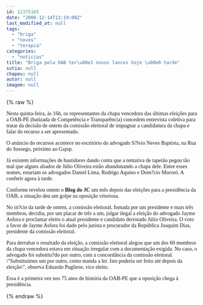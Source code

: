 ```yaml
---
id: 12375165
date: "2006-12-14T13:19:00Z"
last_modified_at: null
tags:
  - "briga"
  - "novos"
  - "terapia"
categories:
  - "noticias"
title: "Briga pela OAB ter\u00e1 novos lances hoje \u00e0 tarde"
sutia: null
chapeu: null
autor: null
imagem: null
---
```

{% raw %}
<p><P><FONT face=Verdana>Nesta quinta-feira, às 16h, os representantes da chapa vencedora das últimas eleições para a OAB-PE (batizada de Competência e Transparência) concedem entrevista coletiva para tratar da decisão de ontem da comissão eleitoral de impugnar a candidatura da chapa e falar do recurso a ser apresentado. </FONT></P></p>
<p><P><FONT face=Verdana>O anúncio do recursos acontece no escritório do advogado S?lvio Neves Baptista, na Rua do Sossego, próximo ao Gajop. </FONT></P></p>
<p><P><FONT face=Verdana>Já existem informações de bastidores dando conta que a tentativa de tapetão pegou tão mal que alguns aliados de Júlio Oliveira estão abandonando a chapa dele. Entre esses nomes, estariam os advogados Daniel Lima, Rodrigo Aquino e Dom?cio Mororó. A conferir agora à tarde.</FONT></P></p>
<p><P><FONT face=Verdana>Conforme revelou ontem&nbsp;o <STRONG>Blog do JC</STRONG> um</CF>&nbsp;mês depois das eleições para a presidência da OAB, a situação deu um golpe na oposição vitoriosa. </FONT></P></p>
<p><P><FONT face=Verdana>No in?cio da tarde de ontem, a comissão eleitoral, fomada por um presidente e mais três membros, decidiu, por um placar de três a um, julgar ilegal a eleição do advogado Jayme Asfora e proclamar eleito o atual presidente e candidato derrotado Júlio Oliveira. O voto a favor de Jayme Asfora foi dado pelo jurista e procurador da República Joaquim Dias, presidente da comissão eleitoral.</FONT></P></p>
<p><P><FONT face=Verdana>Para derrubar o resultado da eleição, a comissão eleitoral alegou que um dos 60 membros da chapa vencedora estava em situação irregular com a documentação exigida. No caso, o advogado foi substitu?do por outro, com a concordância da comissão eleitoral. \"Substituimos um por outro, como manda a lei. Isto poderia ser feito até depois da eleição\", observa Eduardo Pugliese, vice eleito.</FONT></P></p>
<p><P><FONT face=Verdana>Essa é a primeira vez nos 75 anos de história da OAB-PE que a oposição chega à presidência.</FONT></P> </p>
{% endraw %}